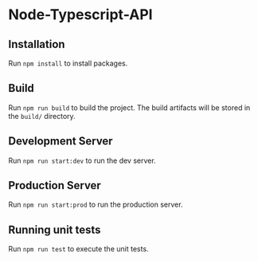 # Node-Typescript-API

## Installation

Run `npm install` to install packages.

## Build

Run `npm run build` to build the project. The build artifacts will be stored in the `build/` directory.

## Development Server

Run `npm run start:dev` to run the dev server.

## Production Server

Run `npm run start:prod` to run the production server.

## Running unit tests

Run `npm run test` to execute the unit tests.